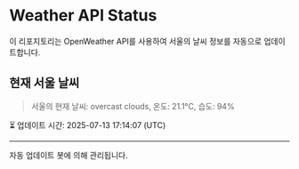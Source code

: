 
# Weather API Status

이 리포지토리는 OpenWeather API를 사용하여 서울의 날씨 정보를 자동으로 업데이트합니다.

## 현재 서울 날씨
> 서울의 현재 날씨: overcast clouds, 온도: 21.1°C, 습도: 94%

⏳ 업데이트 시간: 2025-07-13 17:14:07 (UTC)

---
자동 업데이트 봇에 의해 관리됩니다.
